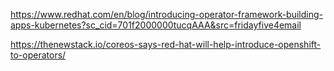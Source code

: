 




https://www.redhat.com/en/blog/introducing-operator-framework-building-apps-kubernetes?sc_cid=701f2000000tucqAAA&src=fridayfive4email

https://thenewstack.io/coreos-says-red-hat-will-help-introduce-openshift-to-operators/